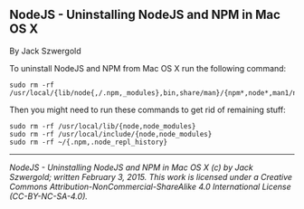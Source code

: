 ## NodeJS - Uninstalling NodeJS and NPM in Mac OS X

By Jack Szwergold

To uninstall NodeJS and NPM from Mac OS X run the following command:

    sudo rm -rf /usr/local/{lib/node{,/.npm,_modules},bin,share/man}/{npm*,node*,man1/node*}

Then you might need to run these commands to get rid of remaining stuff:

    sudo rm -rf /usr/local/lib/{node,node_modules}
    sudo rm -rf /usr/local/include/{node,node_modules}
    sudo rm -rf ~/{.npm,.node_repl_history}

***

*NodeJS - Uninstalling NodeJS and NPM in Mac OS X (c) by Jack Szwergold; written February 3, 2015. This work is licensed under a Creative Commons Attribution-NonCommercial-ShareAlike 4.0 International License (CC-BY-NC-SA-4.0).*